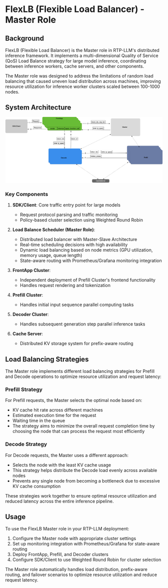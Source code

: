 # FlexLB (Flexible Load Balancer) - Master Role

## Background

FlexLB (Flexible Load Balancer) is the Master role in RTP-LLM's distributed inference framework. It implements a multi-dimensional Quality of Service (QoS) Load Balance strategy for large model inference, coordinating between inference workers, cache servers, and other components.

The Master role was designed to address the limitations of random load balancing that caused uneven load distribution across machines, improving resource utilization for inference worker clusters scaled between 100-1000 nodes.

## System Architecture
![Architecture](../pics/router.png)

### Key Components

1. **SDK/Client**: Core traffic entry point for large models
   - Request protocol parsing and traffic monitoring
   - Policy-based cluster selection using Weighted Round Robin

2. **Load Balance Scheduler (Master Role)**:
   - Distributed load balancer with Master-Slave Architecture
   - Real-time scheduling decisions with high availability
   - Dynamic load balancing based on node metrics (GPU utilization, memory usage, queue length)
   - State-aware routing with Prometheus/Grafana monitoring integration

3. **FrontApp Cluster**:
   - Independent deployment of Prefill Cluster's frontend functionality
   - Handles request rendering and tokenization

4. **Prefill Cluster**:
   - Handles initial input sequence parallel computing tasks

5. **Decoder Cluster**:
   - Handles subsequent generation step parallel inference tasks

6. **Cache Server**:
   - Distributed KV storage system for prefix-aware routing

## Load Balancing Strategies

The Master role implements different load balancing strategies for Prefill and Decode operations to optimize resource utilization and request latency:

### Prefill Strategy

For Prefill requests, the Master selects the optimal node based on:
- KV cache hit rate across different machines
- Estimated execution time for the request
- Waiting time in the queue
- The strategy aims to minimize the overall request completion time by choosing the node that can process the request most efficiently

### Decode Strategy

For Decode requests, the Master uses a different approach:
- Selects the node with the least KV cache usage
- This strategy helps distribute the Decode load evenly across available nodes
- Prevents any single node from becoming a bottleneck due to excessive KV cache consumption

These strategies work together to ensure optimal resource utilization and reduced latency across the entire inference pipeline.

## Usage

To use the FlexLB Master role in your RTP-LLM deployment:

1. Configure the Master node with appropriate cluster settings
2. Set up monitoring integration with Prometheus/Grafana for state-aware routing
3. Deploy FrontApp, Prefill, and Decoder clusters
4. Configure SDK/Client to use Weighted Round Robin for cluster selection

The Master role automatically handles load distribution, prefix-aware routing, and failover scenarios to optimize resource utilization and reduce request latency.


```bash


```
